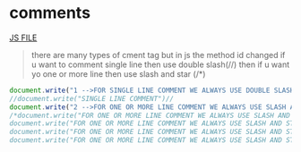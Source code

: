 # comments
[JS FILE](../JS/4-comments.js)
> there are many types of cment tag but in js the method id changed if u want to comment single line then use double slash(//) then if u want yo one or more line then use slash and star (/*)
```javascript
document.write("1 -->FOR SINGLE LINE COMMENT WE ALWAYS USE DOUBLE SLASH AT THE STARTING POINT AND ENDING POINT(//)<BR><HR>")
//document.write("SINGLE LINE COMMENT")//
document.write("2 -->FOR ONE OR MORE LINE COMMENT WE ALWAYS USE SLASH AND STAR AT THE STARTING POINT AND ENDING POINT WE USE STAR AND SLASH(/*)(*/)")
/*document.write("FOR ONE OR MORE LINE COMMENT WE ALWAYS USE SLASH AND STAR AT THE STARTING POINT AND ENDING POINT WE USE STAR AND SLASH(/*)()")
document.write("FOR ONE OR MORE LINE COMMENT WE ALWAYS USE SLASH AND STAR AT THE STARTING POINT AND ENDING POINT WE USE STAR AND SLASH(/*)()")
document.write("FOR ONE OR MORE LINE COMMENT WE ALWAYS USE SLASH AND STAR AT THE STARTING POINT AND ENDING POINT WE USE STAR AND SLASH(/*)()")
document.write("FOR ONE OR MORE LINE COMMENT WE ALWAYS USE SLASH AND STAR AT THE STARTING POINT AND ENDING POINT WE USE STAR AND SLASH(/*)()")*/
```